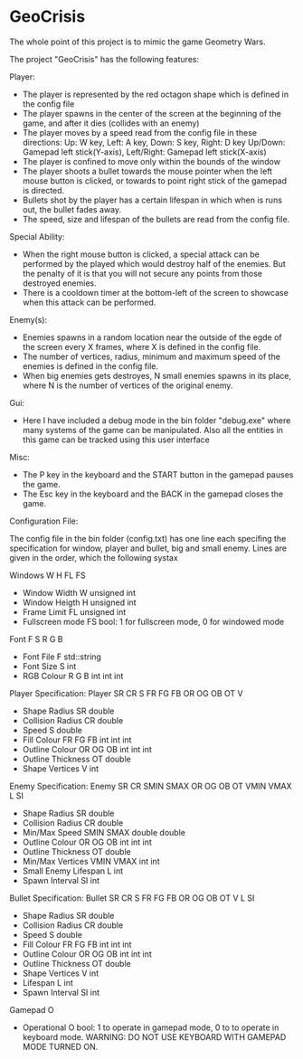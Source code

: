 # GeoCrisis
The whole point of this project is to mimic the game Geometry Wars.

<p>
The project "GeoCrisis" has the following features:

Player:
- The player is represented by the red octagon shape which is defined in the config file
- The player spawns in the center of the screen at the beginning of the game, and after it dies (collides with an enemy)
- The player moves by a speed read from the config file in these directions:
  Up: W key, Left: A key, Down: S key, Right: D key
  Up/Down: Gamepad left stick(Y-axis), Left/Right: Gamepad left stick(X-axis)
- The player is confined to move only within the bounds of the window
- The player shoots a bullet towards the mouse pointer when the left mouse button is clicked, or towards to point right stick of the gamepad is directed.
- Bullets shot by the player has a certain lifespan in which when is runs out, the bullet fades away.
- The speed, size and lifespan of the bullets are read from the config file.

Special Ability:
- When the right mouse button is clicked, a special attack can be performed by the played which would destroy half of the enemies. But the penalty of it is that you will not secure any points from those destroyed enemies.
- There is a cooldown timer at the bottom-left of the screen to showcase when this attack can be performed.

Enemy(s):
- Enemies spawns in a random location near the outside of the egde of the screen every X frames, where X is defined in the config file.
- The number of vertices, radius, minimum and maximum speed of the enemies is defined in the config file.
- When big enemies gets destroyes, N small enemies spawns in its place, where N is the number of vertices of the original enemy.

Gui:
- Here I have included a debug mode in the bin folder "debug.exe" where many systems of the game can be manipulated.
  Also all the entities in this game can be tracked using this user interface

Misc:
- The P key in the keyboard and the START button in the gamepad pauses the game.
- The Esc key in the keyboard and the BACK in the gamepad closes the game.

Configuration File:

The config file in the bin folder (config.txt) has one line each specifing the specification for window, player and bullet, big and small enemy.
Lines are given in the order, which the following systax

Windows W H FL FS
- Window Width        W             unsigned int
- Window Heigth       H             unsigned int
- Frame Limit         FL            unsigned int  
- Fullscreen mode     FS            bool: 1 for fullscreen mode, 0 for windowed mode

Font F S R G B
- Font File           F             std::string
- Font Size           S             int
- RGB Colour          R G B         int int int      

Player Specification:
Player SR CR S FR FG FB OR OG OB OT V
- Shape Radius        SR            double    
- Collision Radius    CR            double
- Speed               S             double    
- Fill Colour         FR FG FB      int int int        
- Outline Colour      OR OG OB      int int int        
- Outline Thickness   OT            double    
- Shape Vertices      V             int       

Enemy Specification:
Enemy SR CR SMIN SMAX OR OG OB OT VMIN VMAX L SI
- Shape Radius        SR            double    
- Collision Radius    CR            double
- Min/Max Speed       SMIN SMAX     double double       
- Outline Colour      OR OG OB      int int int        
- Outline Thickness   OT            double    
- Min/Max Vertices    VMIN VMAX     int int
- Small Enemy Lifespan L            int
- Spawn Interval      SI            int 

Bullet Specification:
Bullet SR CR S FR FG FB OR OG OB OT V L SI
- Shape Radius        SR            double    
- Collision Radius    CR            double
- Speed               S             double    
- Fill Colour         FR FG FB      int int int       
- Outline Colour      OR OG OB      int int int        
- Outline Thickness   OT            double 
- Shape Vertices      V             int   
- Lifespan            L             int
- Spawn Interval      SI            int 

Gamepad O
- Operational         O             bool: 1 to operate in gamepad mode, 0 to to operate in keyboard mode.
                                          WARNING: DO NOT USE KEYBOARD WITH GAMEPAD MODE TURNED ON.

  </p>
